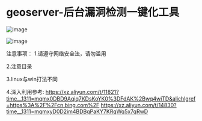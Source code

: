 # geoserver-后台漏洞检测一键化工具

![image](https://github.com/Master-lay/geoserver-/assets/93979048/c2c11af2-4922-4d14-bdfd-b4726d2c9436)

![image](https://github.com/Master-lay/geoserver-/assets/93979048/b0bb30f7-e170-49c3-aaad-69299d4473a0)


注意事项：
1.请遵守网络安全法，请勿滥用

2.注意目录

3.linux与win打法不同

4.深入利用参考:
https://xz.aliyun.com/t/11821?time__1311=mqmx0DBD9Aqiq7KDsKoYK0%3DFdAK%2Bwq4wiTD&alichlgref=https%3A%2F%2Fcn.bing.com%2F
https://xz.aliyun.com/t/14830?time__1311=mqmxyD0D2im4BDBqPaKY7KRqWq5x7qRwD
